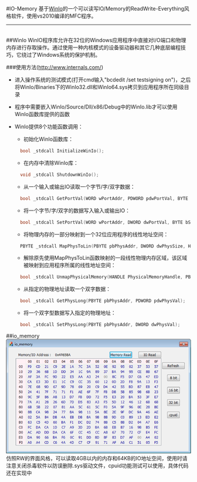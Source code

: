 #IO-Memory
基于[WinIo](#winio)的一个可以读写IO/Memory的ReadWrite-Everything风格软件，使用vs2010编译的MFC程序。
***
<br>
##WinIo
WinIO程序库允许在32位的Windows应用程序中直接对I/O端口和物理内存进行存取操作。通过使用一种内核模式的设备驱动器和其它几种底层编程技巧，它绕过了Windows系统的保护机制。 

###使用方法(http://www.internals.com/)
* 进入操作系统的测试模式(打开cmd输入"bcdedit /set testsigning on")，之后将WinIo/Binaries下的WinIo32.dll和WinIo64.sys拷贝到应用程序所在同级目录  

* 程序中需要嵌入WinIo/Source/Dll/x86/Debug中的WinIo.lib才可以使用WinIo函数库提供的函数  

* WinIo提供8个功能函数调用：  
  * 初始化WinIo函数库：  
  ```cpp
    bool _stdcall InitializeWinIo();
  ```
  * 在内存中清除WinIo库：  
  ```cpp
    void _stdcall ShutdownWinIo();
  ```
  * 从一个输入或输出IO读取一个字节/字/双字数据：  
  ```cpp
    bool _stdcall GetPortVal(WORD wPortAddr, PDWORD pdwPortVal, BYTE bSize);
  ```
  * 将一个字节/字/双字的数据写入输入或输出IO：
  ```cpp
    bool _stdcall SetPortVal(WORD wPortAddr, DWORD dwPortVal, BYTE bSize);
  ```
  * 将物理内存的一部分映射到一个32位应用程序的线性地址空间：
  ```cpp
    PBYTE _stdcall MapPhysToLin(PBYTE pbPhysAddr, DWORD dwPhysSize, HANDLE *pPhysicalMemoryHandle)
  ```
  * 解除原先使用MapPhysToLin函数映射的一段线性物理内存区域，该区域被映射到应用程序所属的线性地址空间：
  ```cpp
    bool _stdcall UnmapPhysicalMemory(HANDLE PhysicalMemoryHandle, PBYTE pbLinAddr)
  ```
  * 从指定的物理地址读取一个双字数据：
  ```cpp
    bool _stdcall GetPhysLong(PBYTE pbPhysAddr, PDWORD pdwPhysVal);
  ```
  * 将一个双字型数据写入指定的物理地址：
  ```cpp
    bool _stdcall SetPhysLong(PBYTE pbPhysAddr, DWORD dwPhysVal);
  ```

##io_memory
![](./io_memory/Image/io_memory.png)
仿照RW的界面风格，可以读取4GB以内的内存和64KB的IO地址空间，使用时请注意关闭杀毒软件以防误删除.sys驱动文件，cpuid功能测试可以使用，具体代码还在实现中

